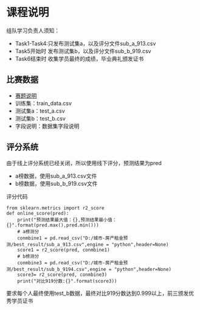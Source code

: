 # 课程说明
组队学习负责人须知：
* Task1-Task4:只发布测试集a，以及评分文件sub_a_913.csv
* Task5开始时 发布测试集b，以及评分文件sub_b_919.csv
* Task6结束时 收集学员最终的成绩，毕业典礼颁发证书

## 比赛数据
* [赛题说明](https://2019ai.futurelab.tv/contest_detail/3#contest_des)
* 训练集：train_data.csv
* 测试集a：test_a.csv
* 测试集b：test_b.csv
* 字段说明：数据集字段说明

## 评分系统
由于线上评分系统已经关闭，所以使用线下评分，预测结果为pred

* a榜数据，使用sub_a_913.csv文件
* b榜数据，使用sub_b_919.csv文件

评分代码

    from sklearn.metrics import r2_score
    def online_score(pred):
        print("预测结果最大值：{},预测结果最小值：{}".format(pred.max(),pred.min()))
        # a榜测分
        conmbine1 = pd.read_csv("D:/城市-房产租金预测/best_result/sub_a_913.csv",engine = "python",header=None)
        score1 = r2_score(pred, conmbine1)
        # b榜测分
        conmbine3 = pd.read_csv("D:/城市-房产租金预测/best_result/sub_b_9194.csv",engine = "python",header=None)
        score3= r2_score(pred, conmbine3)
        print("对比919分数:{}".format(score3))

要求每个人最终使用test_b数据，最终对比919分数达到0.999以上，前三颁发优秀学员证书